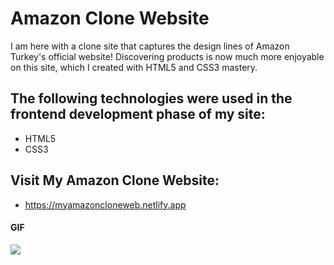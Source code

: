 <h1>Amazon Clone Website</h1>

I am here with a clone site that captures the design lines of Amazon Turkey's official website! Discovering products is now much more enjoyable on this site, which I created with HTML5 and CSS3 mastery.

<h2> The following technologies were used in the frontend development phase of my site: </h2>

- HTML5
- CSS3

<h2> Visit My Amazon Clone Website: </h2>

- https://myamazoncloneweb.netlify.app

<h4>GIF</h4>

![](images/MyAmazonCloneWebsite.gif)
